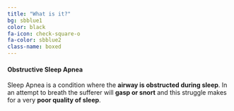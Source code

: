 ```yaml
---
title: "What is it?"
bg: sbblue1
color: black
fa-icon: check-square-o
fa-color: sbblue2
class-name: boxed
---
```


#### Obstructive Sleep Apnea

Sleep Apnea is a condition where the **airway is obstructed during sleep**. In an attempt to breath the sufferer will **gasp or snort** and this struggle makes for a very **poor quality of sleep**.
